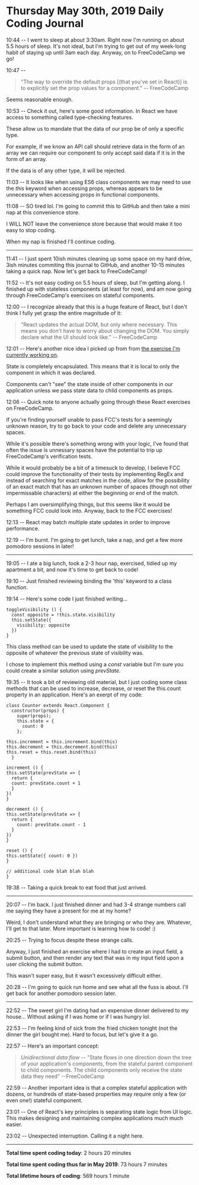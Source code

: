# Thursday May 30th, 2019 Daily Coding Journal

10:44 -- I went to sleep at about 3:30am. Right now I'm running on about 5.5 hours of sleep. It's not ideal, but I'm trying to get out of my week-long habit of staying up until 3am each day. Anyway, on to FreeCodeCamp we go!

10:47 -- 
>"The way to override the default props [(that you've set in React)] is to explicitly set the prop values for a component." -- FreeCodeCamp

Seems reasonable enough.

10:53 -- Check it out, here's some good information. In React we have access to something called type-checking features.

These allow us to mandate that the data of our prop be of only a specific type.

For example, if we know an API call should retrieve data in the form of an array we can require our component to only accept said data if it is in the form of an array.

If the data is of any other type, it will be rejected.

11:03 -- It looks like when using ES6 class components we may need to use the *this* keyword when accessing props, whereas appears to be unnecessary when accessing props in functional components.

11:08 -- SO tired lol. I'm going to commit this to GitHub and then take a mini nap at this convenience store.

I WILL NOT leave the convenience store because that would make it too easy to stop coding.

When my nap is finished I'll continue coding.
___
11:41 -- I just spent 10ish minutes cleaning up some space on my hard drive, 3ish minutes commiting this journal to GitHub, and another 10-15 minutes taking a quick nap. Now let's get back to FreeCodeCamp!

11:52 -- It's not easy coding on 5.5 hours of sleep, but I'm getting along. I finished up with stateless components (at least for now), and am now going through FreeCodeCamp's exercises on stateful components.

12:00 -- I recognize already that this is a huge feature of React, but I don't think I fully yet grasp the entire magnitude of it:
>"React updates the actual DOM, but only where necessary. This means you don't have to worry about changing the DOM. You simply declare what the UI should look like." -- FreeCodeCamp

12:01 -- Here's another nice idea I picked up from from [the exercise I'm currently working on](https://learn.freecodecamp.org/front-end-libraries/react/render-state-in-the-user-interface).

State is completely encapsulated. This means that it is local to only the component in which it was declared.

Components can't "see" the state inside of other components in our application unless we pass state data to child components as props.

12:06 -- Quick note to anyone actually going through these React exercises on FreeCodeCamp.

If you're finding yourself unable to pass FCC's tests for a seemingly unknown reason, try to go back to your code and delete any unnecessary spaces. 

While it's possible there's something wrong with your logic, I've found that often the issue is unnessary spaces have the potential to trip up FreeCodeCamp's verification tests.

While it would probably be a bit of a timesuck to develop, I believe FCC could improve the functionality of their tests by implementing RegEx and instead of searching for exact matches in the code, allow for the possibility of an exact match that has an unknown number of spaces (though not other impermissable characters) at either the beginning or end of the match.

Perhaps I am oversimplifying things, but this seems like it would be something FCC could look into. Anyway, back to the FCC exercises!

12:13 -- React may batch multiple state updates in order to improve performance.

12:19 -- I'm burnt. I'm going to get lunch, take a nap, and get a few more pomodoro sessions in later!
___
19:05 -- I ate a big lunch, took a 2-3 hour nap, exercised, tidied up my apartment a bit, and now it's time to get back to code!

19:10 -- Just finished reviewing binding the 'this' keyword to a class function.

19:14 -- Here's some code I just finished writing...
```
toggleVisibility () {
  const opposite = !this.state.visibility
  this.setState({
    visibility: opposite
  })
}
```
This class method can be used to update the state of visibility to the opposite of whatever the previous state of visibility was. 

I chose to implement this method using a *const* variable but I'm sure you could create a similar solution using *prevState*.

19:35 -- It took a bit of reviewing old material, but I just coding some class methods that can be used to increase, decrease, or reset the this.count property in an application. Here's an exerpt of my code:
```
class Counter extends React.Component {
  constructor(props) {
    super(props);
    this.state = {
      count: 0
    }; 

this.increment = this.increment.bind(this)
this.decrement = this.decrement.bind(this)
this.reset = this.reset.bind(this)
  }

increment () {
this.setState(prevState => {
  return {
  count: prevState.count + 1
  }
})
}

decrement () {
this.setState(prevState => {
  return {
    count: prevState.count - 1
  }
})
}

reset () {
this.setState({ count: 0 })
}

// additional code blah blah blah
}
```
19:38 -- Taking a quick break to eat food that just arrived.
___
20:07 -- I'm back. I just finished dinner and had 3-4 strange numbers call me saying they have a present for me at my home?

Weird, I don't understand what they are bringing or who they are. Whatever, I'll get to that later. More important is learning how to code! :)

20:25 -- Trying to focus despite these strange calls.

Anyway, I just finished an exercise where I had to create an input field, a submit button, and then render any text that was in my input field upon a user clicking the submit button.

This wasn't super easy, but it wasn't excessively difficult either.

20:28 -- I'm going to quick run home and see what all the fuss is about. I'll get back for another pomodoro session later.
___
22:52 -- The sweet girl I'm dating had an expensive dinner delivered to my house... Without asking if I was home or if I was hungry lol. 

22:53 -- I'm feeling kind of sick from the fried chicken tonight (not the dinner the girl bought me). Hard to focus, but let's give it a go.

22:57 -- Here's an important concept:
> *Unidirectional data flow* -- "State flows in one direction down the tree of your application's components, from the stateful parent component to child components. The child components only receive the state data they need" 
--FreeCodeCamp

22:59 -- Another important idea is that a complex stateful application with dozens, or hundreds of state-based properties may require only a few (or even one!) stateful component.

23:01 -- One of React's key principles is separating state logic from UI logic. This makes designing and maintaining complex applications much much easier.

23:02 -- Unexpected interruption. Calling it a night here.
___
**Total time spent coding today**: 2 hours 20 minutes

**Total time spent coding thus far in May 2019**: 
73 hours 7 minutes

**Total lifetime hours of coding**: 569 hours 1 minute

